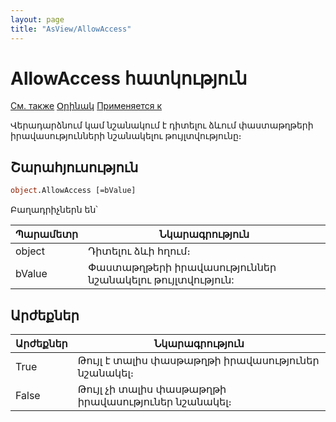 ```yaml
---
layout: page
title: "AsView/AllowAccess"
---
```


# AllowAccess հատկություն

[См. также](../Asview.md) [Օրինակ](../../Examples/E_AsView.html) [Применяется к](../Asview.md)

Վերադարձնում կամ նշանակում է դիտելու ձևում փաստաթղթերի իրավասությունների նշանակելու թույլտվությունը։

## Շարահյուսություն 

``` vb
object.AllowAccess [=bValue]  
```

Բաղադրիչներն են՝


| Պարամետր | Նկարագրություն |
|--|--|
| object | Դիտելու ձևի հղում։|
| bValue | Փաստաթղթերի իրավասություններ նշանակելու թույլտվություն:  |


## Արժեքներ

| Արժեքներ | Նկարագրություն |
|--|--|
| True | Թույլ է տալիս փասթաթղթի իրավասություներ նշանակել։  |
| False | Թույլ չի տալիս փասթաթղթի իրավասություներ նշանակել։ |
